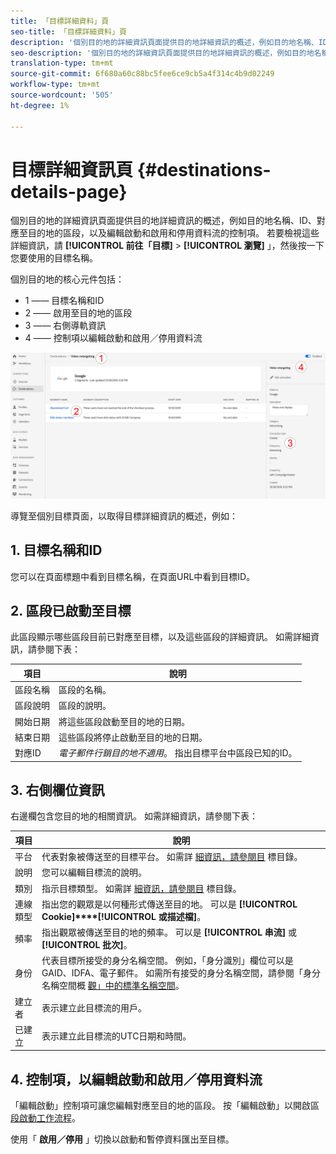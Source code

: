 ```yaml
---
title: 「目標詳細資料」頁
seo-title: 「目標詳細資料」頁
description: '個別目的地的詳細資訊頁面提供目的地詳細資訊的概述，例如目的地名稱、ID、對應至目的地的區段，以及編輯啟動和啟用和停用資料流的控制項。 '
seo-description: '個別目的地的詳細資訊頁面提供目的地詳細資訊的概述，例如目的地名稱、ID、對應至目的地的區段，以及編輯啟動和啟用和停用資料流的控制項。 '
translation-type: tm+mt
source-git-commit: 6f680a60c88bc5fee6ce9cb5a4f314c4b9d02249
workflow-type: tm+mt
source-wordcount: '505'
ht-degree: 1%

---
```



# 目標詳細資訊頁 {#destinations-details-page}

個別目的地的詳細資訊頁面提供目的地詳細資訊的概述，例如目的地名稱、ID、對應至目的地的區段，以及編輯啟動和啟用和停用資料流的控制項。 若要檢視這些詳細資訊，請 **[!UICONTROL 前往「目標]** > **[!UICONTROL 瀏覽]** 」，然後按一下您要使用的目標名稱。

個別目的地的核心元件包括：

* 1 —— 目標名稱和ID
* 2 —— 啟用至目的地的區段
* 3 —— 右側導軌資訊
* 4 —— 控制項以編輯啟動和啟用／停用資料流

![目標頁面編號](/help/rtcdp/destinations/assets/destination-page-numbered.png)

導覽至個別目標頁面，以取得目標詳細資訊的概述，例如：

## 1. 目標名稱和ID

您可以在頁面標題中看到目標名稱，在頁面URL中看到目標ID。

## 2. 區段已啟動至目標

此區段顯示哪些區段目前已對應至目標，以及這些區段的詳細資訊。 如需詳細資訊，請參閱下表：

| 項目 | 說明 |
---------|----------|
| 區段名稱 | 區段的名稱。 |
| 區段說明 | 區段的說明。 |
| 開始日期 | 將這些區段啟動至目的地的日期。 |
| 結束日期 | 這些區段將停止啟動至目的地的日期。 |
| 對應ID | *電子郵件行銷目的地不適用*。 指出目標平台中區段已知的ID。 |

## 3. 右側欄位資訊

右邊欄包含您目的地的相關資訊。 如需詳細資訊，請參閱下表：

| 項目 | 說明 |
---------|----------|
| 平台 | 代表對象被傳送至的目標平台。 如需詳 [細資訊，請參閱目](/help/rtcdp/destinations/destinations-catalog.md) 標目錄。 |
| 說明 | 您可以編輯目標流的說明。 |
| 類別 | 指示目標類型。 如需詳 [細資訊，請參閱目](/help/rtcdp/destinations/destinations-catalog.md) 標目錄。 |
| 連線類型 | 指出您的觀眾是以何種形式傳送至目的地。 可以是 **[!UICONTROL Cookie]****[!UICONTROL 或描述檔]**。 |
| 頻率 | 指出觀眾被傳送至目的地的頻率。 可以是 **[!UICONTROL 串流]** 或 **[!UICONTROL 批次]**。 |
| 身份 | 代表目標所接受的身分名稱空間。 例如，「身分識別」欄位可以是GAID、IDFA、電子郵件。 如需所有接受的身分名稱空間，請參閱「身分名稱空間概 [觀」中的標準名稱空間](../../identity-service/namespaces.md)。 |
| 建立者 | 表示建立此目標流的用戶。 |
| 已建立 | 表示建立此目標流的UTC日期和時間。 |

## 4. 控制項，以編輯啟動和啟用／停用資料流

「編輯啟動」控制項可讓您編輯對應至目的地的區段。 按「編輯啟動」以開啟區 [段啟動工作流程](/help/rtcdp/destinations/activate-destinations.md)。

使用「 **啟用／停用** 」切換以啟動和暫停資料匯出至目標。
